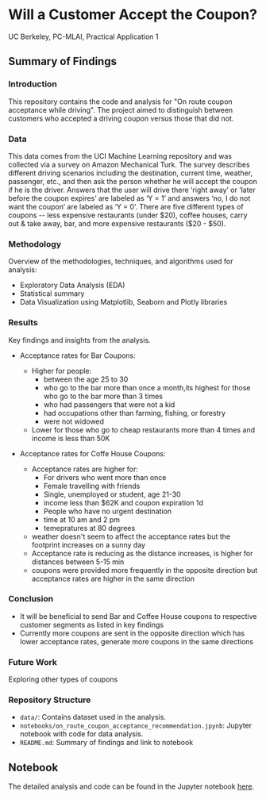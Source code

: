 # Will a Customer Accept the Coupon?
UC Berkeley, PC-MLAI, Practical Application 1

## Summary of Findings

### Introduction
This repository contains the code and analysis for "On route coupon acceptance while driving". The project aimed to distinguish between customers who accepted a driving coupon versus those that did not.

### Data
This data comes from the UCI Machine Learning repository and was collected via a survey on Amazon Mechanical Turk. The survey describes different driving scenarios including the destination, current time, weather, passenger, etc., and then ask the person whether he will accept the coupon if he is the driver. Answers that the user will drive there ‘right away’ or ‘later before the coupon expires’ are labeled as ‘Y = 1’ and answers ‘no, I do not want the coupon’ are labeled as ‘Y = 0’. There are five different types of coupons -- less expensive restaurants (under $20), coffee houses, carry out & take away, bar, and more expensive restaurants ($20 - $50).

### Methodology
Overview of the methodologies, techniques, and algorithms used for analysis:
- Exploratory Data Analysis (EDA)
- Statistical summary</li>
- Data Visualization using Matplotlib, Seaborn and Plotly libraries

### Results
Key findings and insights from the analysis.

- Acceptance rates for Bar Coupons:
  - Higher for people:
    - between the age 25 to 30
    - who go to the bar more than once a month,its highest for those who go to the bar more than 3 times
    - who had passengers that were not a kid
    - had occupations other than farming, fishing, or forestry
    - were not widowed
  - Lower for those who go to cheap restaurants more than 4 times and income is less than 50K</li>

- Acceptance rates for Coffe House Coupons:
  - Acceptance rates are higher for:
    -	For drivers who went more than once
    -	Female travelling with friends
    -	Single, unemployed or student, age 21-30
    -	income less than $62K and coupon expiration 1d
    -	People who have no urgent destination
    -	time at 10 am and 2 pm
    -	temepratures at 80 degrees
  -	weather doesn't seem to affect the acceptance rates but the footprint increases on a sunny day
  -	Acceptance rate is reducing as the distance increases, is higher for distances between 5-15 min
  -	coupons were provided more frequently in the opposite direction but acceptance rates are higher in the same direction        
       
### Conclusion
- It will be beneficial to send Bar and Coffee House coupons to respective customer segments as listed in key findings
- Currently more coupons are sent in the opposite direction which has lower acceptance rates, generate more coupons in the same directions

<h3>Future Work</h3>
<p>Exploring other types of coupons</p>

<h3>Repository Structure</h3>
<ul>
  <li><code>data/</code>: Contains dataset used in the analysis.</li>
  <li><code>notebooks/on_route_coupon_acceptance_recommendation.jpynb</code>: Jupyter notebook with code for data analysis.</li>
  <li><code>README.md</code>: Summary of findings and link to notebook</li>
</ul>

<h2>Notebook</h2>
<p>The detailed analysis and code can be found in the Jupyter notebook <a href="https://github.com/mitbans/coupon-acceptance-analytics/blob/main/notebooks/on_route_coupon_acceptance_recommendation.ipynb">here</a>.</p>
